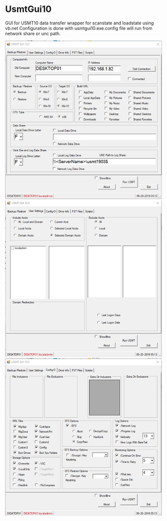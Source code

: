 # UsmtGui10
GUI for USMT10 data transfer
wrapper for scanstate and loadstate using vb.net
Configuration is done with usmtgui10.exe.config file
will run from network share or unc path.

<img src="images/USMTGUI_Backup.jpg">

<img src="images/USMTGUI_Users.jpg" >

<img src="images/USMTGUI_Config.jpg" >



